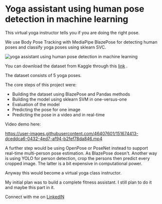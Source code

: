 # Yoga assistant using human pose detection in machine learning

This virtual yoga instructor tells you if you are doing the right pose.

We use Body Pose Tracking with MediaPipe BlazePose for detecting human poses and classify yoga poses using sklearn SVC.

![yoga assistant using human pose detection in machine learning](https://i.ibb.co/Hr2pSFX/yoga-assistant.png)

You can download the dataset from Kaggle through this [link](https://www.kaggle.com/niharika41298/yoga-poses-dataset) . 

The dataset consists of 5 yoga poses. 

The core steps of this project were: 
- Building the dataset using BlazePose and Pandas methods
- Building the model using sklearn SVM in one-versus-one
- Evaluation of the model
- Predicting the pose for one image 
- Predicting the pose in a video and in real-time

Video demo here:

https://user-images.githubusercontent.com/46407601/151674413-dceddca6-0432-4ed7-af94-b2fef78da846.mp4



A further step would be using OpenPose or PoseNet instead to support real-time multi-person pose estimation. 
As BlazePose doesn't.
Another way is using YOLO for person detection, crop the persons then predict every cropped image.
The latter is a bit expensive in computational power. 

Anyway this would become a virtual yoga class instructor.

My initial plan was to build a complete fitness assistant. I still plan to do it and maybe this part in it.

Connect with me on [LinkedIN](https://www.linkedin.com/in/p%C3%A9rel-degla-b7b944138/) 
